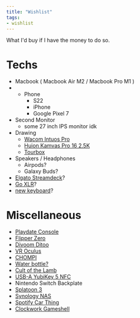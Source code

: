 ```yaml
---
title: "Wishlist"
tags:
- wishlist
---
```


What I'd buy if I have the money to do so.

# Techs
-  Macbook ( Macbook Air M2 / Macbook Pro M1 )
- - Phone
	- S22
	- iPhone
	- Google Pixel 7
- Second Monitor
	- some 27 inch IPS monitor idk
- Drawing
	- [Wacom Intuos Pro](https://www.wacom.com/th-th/products/wacom-intuos-pro)
	- [Huion Kamvas Pro 16 2.5K](https://www.huion.com/pen_display/KamvasPro/kamvas-pro-16-2k.html)
	- [Tourbox](https://www.tourboxtech.com)
- Speakers / Headphones
	- Airpods?
	- Galaxy Buds?
- [Elgato Streamdeck](https://www.elgato.com/en)?
- [Go XLR](https://www.tc-helicon.com/product.html?modelCode=P0CQK)?
-  [new keyboard](keyboard.md)?
 
# Miscellaneous
- [Playdate Console](https://play.date)
- [Flipper Zero](https://flipperzero.one)
- [Divoom Ditoo](https://divoom.com/products/divoom-ditooplus)
-  [VR Oculus](https://store.facebook.com/quest/)
- [CHOMPI](https://chompiclub.com/)
- [Water bottle?](https://www.kleankanteen.com)
- [Cult of the Lamb](https://www.cultofthelamb.com/)
- [USB-A YubiKey 5 NFC](https://www.yubico.com/th/product/yubikey-5-nfc/)
- Nintendo Switch Backplate
- [Splatoon 3](https://www.nintendo.com/store/products/splatoon-3-switch/)
- [Synology NAS](https://www.synology.com/en-global)
- [Spotify Car Thing](https://carthing.spotify.com/)
-  [Clockwork Gameshell](https://www.clockworkpi.com/gameshell)
